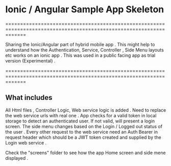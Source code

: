 # Ionic / Angular Sample App Skeleton
===================================================================================================================

Sharing the Ionic/Angular part of hybrid mobile app . This might help to understand how the Authentication, Service, Controller , Side Menu layouts etc works on  an ionic app . This was used in a public facing app as trial version (Experimental) .

=================================================================================================================== 
## What includes
All Html files , Controller Logic, Web service logic is added . Need to replace the web service urls with real one .
App checks for a valid token in local storage to detect an authenticated user. If not valid, will present a login screen. The side menu changes based on the Login / Logged out status of the user .  Every other request to the web service need an Auth Bearer in request header which should be a JWT token created and supplied by the Login web service .

Check the "screens" folder to see how the app Home screen and side mene displayed .



